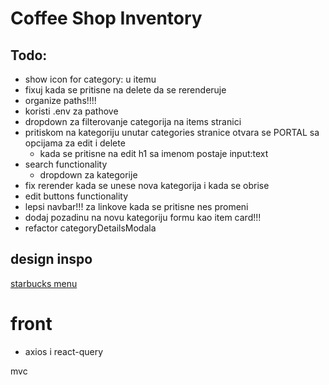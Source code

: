 # Coffee Shop Inventory

## Todo:

- show icon for category: u itemu
- fixuj kada se pritisne na delete da se rerenderuje
- organize paths!!!!
- koristi .env za pathove
- dropdown za filterovanje categorija na items stranici
- pritiskom na kategoriju unutar categories stranice otvara se PORTAL sa opcijama za edit i delete
  - kada se pritisne na edit h1 sa imenom postaje input:text
- search functionality
  - dropdown za kategorije
- fix rerender kada se unese nova kategorija i kada se obrise
- edit buttons functionality
- lepsi navbar!!! za linkove kada se pritisne nes promeni
- dodaj pozadinu na novu kategoriju formu kao item card!!!
- refactor categoryDetailsModala

## design inspo

[starbucks menu](https://www.starbucks.com/menu)

# front

- axios i react-query

mvc
